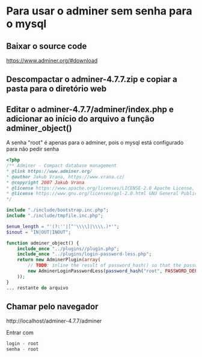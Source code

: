 # Para usar o adminer sem senha para o mysql

## Baixar o source code

https://www.adminer.org/#download

## Descompactar o adminer-4.7.7.zip e copiar a pasta para o diretório web

## Editar o adminer-4.7.7/adminer/index.php e adicionar ao início do arquivo a função adminer_object()

A senha "root" é apenas para o adminer, pois o mysql está configurado para não pedir senha
```php
<?php
/** Adminer - Compact database management
* @link https://www.adminer.org/
* @author Jakub Vrana, https://www.vrana.cz/
* @copyright 2007 Jakub Vrana
* @license https://www.apache.org/licenses/LICENSE-2.0 Apache License, Version 2.0
* @license https://www.gnu.org/licenses/gpl-2.0.html GNU General Public License, version 2 (one or other)
*/

include "./include/bootstrap.inc.php";
include "./include/tmpfile.inc.php";

$enum_length = "'(?:''|[^'\\\\]|\\\\.)*'";
$inout = "IN|OUT|INOUT";

function adminer_object() {
	include_once "../plugins//plugin.php";
	include_once "../plugins/login-password-less.php";
	return new AdminerPlugin(array(
		// TODO: inline the result of password_hash() so that the password is not visible in source codes
		new AdminerLoginPasswordLess(password_hash("root", PASSWORD_DEFAULT)),
	));
}
... restante do arquivo
```
## Chamar pelo navegador

http://localhost/adminer-4.7.7/adminer

Entrar com
```php
login - root
senha - root
```
